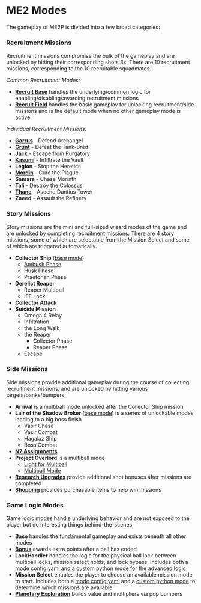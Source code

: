 # ME2 Modes

The gameplay of ME2P is divided into a few broad categories:

### Recruitment Missions
Recruitment missions compromise the bulk of the gameplay and are unlocked by 
hitting their corresponding shots 3x. There are 10 recruitment missions, 
corresponding to the 10 recruitable squadmates.

*Common Recruitment Modes:*

* **[Recruit Base](recruitbase/config/recruitbase.yaml)** handles the 
underlying/common logic for enabling/disabling/awarding recruitment missions
* **[Recruit Field](recruitfield/config/recruitfield.yaml)** handles the basic 
gameplay for unlocking recruitment/side missions and is the default mode when 
no other gameplay mode is active

*Individual Recruitment Missions:*

* **[Garrus](recruitgarrus/config/recruitgarrus.yaml)** - Defend Archangel
* **[Grunt](recruitgrunt/config/recruitgrunt.yaml)** - Defeat the Tank-Bred
* **[Jack](recruitjack/config/recruitjack.yaml)** - Escape from Purgatory
* **[Kasumi](recruitkasumi/config/recruitkasumi.yaml)** - Infiltrate the Vault
* **Legion** - Stop the Heretics
* **[Mordin](recruitmordin/config/recruitmordin.yaml)** - Cure the Plague
* **Samara** - Chase Morinth
* **[Tali](recruittali/config/recruittali.yaml)** - Destroy the Colossus
* **[Thane](recruitthane/config/recruitthane.yaml)** - Ascend Dantius Tower
* **Zaeed** - Assault the Refinery

### Story Missions
Story missions are the mini and full-sized wizard modes of the game and are 
unlocked by completing recruitment missions. There are 4 story missions, some of 
which are selectable from the Mission Select and some of which are triggered 
automatically.

* **Collector Ship** ([base mode](collectorship_base/config/collectorship_base.yaml))
  * [Ambush Phase](collectorship_ambush/config/collectorship_ambush.yaml)
  * Husk Phase
  * Praetorian Phase
* **Derelict Reaper**
  * Reaper Multiball
  * IFF Lock
* **Collector Attack**
* **Suicide Mission**
  * Omega 4 Relay
  * Infiltration
  * the Long Walk
  * the Reaper
    * Collector Phase
    * Reaper Phase
  * Escape

### Side Missions
Side missions provide additional gameplay during the course of collecting 
recruitment missions, and are unlocked by hitting various targets/banks/bumpers.

* **Arrival** is a multiball mode unlocked after the Collector Ship mission
* **Lair of the Shadow Broker** ([base mode](shadowbroker/config/shadowbroker.yaml)) 
is a series of unlockable modes leading to a big boss finish
  * Vasir Chase
  * Vasir Combat
  * Hagalaz Ship
  * Boss Combat
* **[N7 Assignments](n7_assignments/config/n7_assignments.yaml)**
* **Project Overlord** is a multiball mode
  * [Light for Multiball](overlordlight/config/overlordlight.yaml)
  * [Multiball Mode](overlordmultiball/config/overlordmultiball.yaml)
* **[Research Upgrades](upgradse/config/upgrades.yaml)** provide additional shot bonuses after missions are completed
* **[Shopping](shopping/config/shopping.yaml)** provides purchasable items to help win missions

### Game Logic Modes
Game logic modes handle underlying behavior and are not exposed to the player but do interesting things behind-the-scenes.

* **[Base](base/config/base.yaml)** handles the fundamental gameplay and exists beneath all other modes
* **[Bonus](bonus/config/bonus.yaml)** awards extra points after a ball has ended
* **LockHandler** handles the logic for the physical ball lock between multiball locks, mission select holds, and lock bypass. Includes both a [mode config.yaml](lockhandler/config/lockhandler.yaml) and a [custom python mode](lockhandler/code/lockhandler.py) for the advanced logic
* **Mission Select** enables the player to choose an available mission mode to start. Includes both a [mode config.yaml](missionselect/config/missionselect.yaml) and a [custom python mode](missionselect/code/missionselect.py) to determine which missions are available
* **[Planetary Exploration](planets/config/planets.yaml)** builds value and multipliers via pop bumpers


